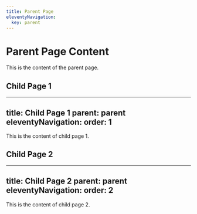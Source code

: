 ```yaml
---
title: Parent Page
eleventyNavigation:
  key: parent
---
```


# Parent Page Content

This is the content of the parent page.

## Child Page 1
---
title: Child Page 1
parent: parent
eleventyNavigation:
  order: 1
---

This is the content of child page 1.

## Child Page 2
---
title: Child Page 2
parent: parent
eleventyNavigation:
  order: 2
---

This is the content of child page 2.
